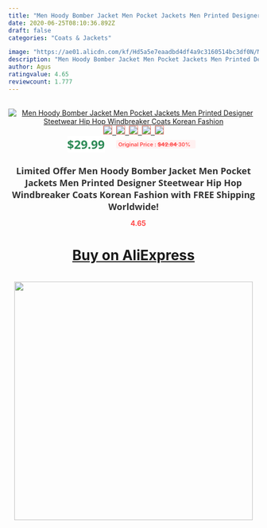 ```yaml
---
title: "Men Hoody Bomber Jacket Men Pocket Jackets Men Printed Designer Steetwear Hip Hop Windbreaker Coats Korean Fashion"
date: 2020-06-25T08:10:36.892Z
draft: false
categories: "Coats & Jackets"

image: "https://ae01.alicdn.com/kf/Hd5a5e7eaadbd4df4a9c3160514bc3df0N/Men-Hoody-Bomber-Jacket-Men-Pocket-Jackets-Men-Printed-Designer-Steetwear-Hip-Hop-Windbreaker-Coats-Korean.png_220x220.png"
description: "Men Hoody Bomber Jacket Men Pocket Jackets Men Printed Designer Steetwear Hip Hop Windbreaker Coats Korean Fashion"
author: Agus
ratingvalue: 4.65
reviewcount: 1.777
---
```

<br>
<div style="text-align: center;">
<a href="https://s.click.aliexpress.com/e/_ALTA8l" target="_blank" rel="nofollow noopener noreferrer"><img alt="Men Hoody Bomber Jacket Men Pocket Jackets Men Printed Designer Steetwear Hip Hop Windbreaker Coats Korean Fashion" class="magnifier-image" src="https://ae01.alicdn.com/kf/Hd5a5e7eaadbd4df4a9c3160514bc3df0N/Men-Hoody-Bomber-Jacket-Men-Pocket-Jackets-Men-Printed-Designer-Steetwear-Hip-Hop-Windbreaker-Coats-Korean.png_220x220.png_640x640.jpg">
<br>
<img style="border:1px solid salmon" src="https://ae01.alicdn.com/kf/Hd5a5e7eaadbd4df4a9c3160514bc3df0N/Men-Hoody-Bomber-Jacket-Men-Pocket-Jackets-Men-Printed-Designer-Steetwear-Hip-Hop-Windbreaker-Coats-Korean.png_120x120.jpg">&nbsp;&nbsp;<img style="border:1px solid salmon" src="https://ae01.alicdn.com/kf/H447c95126149407f830d19162d62911eY/Men-Hoody-Bomber-Jacket-Men-Pocket-Jackets-Men-Printed-Designer-Steetwear-Hip-Hop-Windbreaker-Coats-Korean.jpg_120x120.jpg">&nbsp;&nbsp;<img style="border:1px solid salmon" src="https://ae01.alicdn.com/kf/H389d0d7c9b9d4ea8b608e874e747996dD/Men-Hoody-Bomber-Jacket-Men-Pocket-Jackets-Men-Printed-Designer-Steetwear-Hip-Hop-Windbreaker-Coats-Korean.jpg_120x120.jpg">&nbsp;&nbsp;<img style="border:1px solid salmon" src="https://ae01.alicdn.com/kf/H289396832c324901b24653c04626615dU/Men-Hoody-Bomber-Jacket-Men-Pocket-Jackets-Men-Printed-Designer-Steetwear-Hip-Hop-Windbreaker-Coats-Korean.jpg_120x120.jpg">&nbsp;&nbsp;<img style="border:1px solid salmon" src="https://ae01.alicdn.com/kf/H9b5936875a1d449b9e8b0f7005bd15baA/Men-Hoody-Bomber-Jacket-Men-Pocket-Jackets-Men-Printed-Designer-Steetwear-Hip-Hop-Windbreaker-Coats-Korean.jpg_120x120.jpg"></a></div><br0>
<div style="text-align: center;"><span style="background-color: white; border: 0px; box-sizing: border-box; color: seagreen; display: inline-block; font-family: &quot;open sans&quot; , &quot;arial&quot; , &quot;helvetica&quot; , sans-serif , &quot;heiti&quot;; font-size: 24px; font-stretch: inherit; font-weight: 700; line-height: inherit; margin: 0px 10px 0px 0px; padding: 0px; vertical-align: middle;">$29.99 </span>
<span style="background: rgb(255 , 241 , 241); border-radius: 3px; border: 0px; box-sizing: border-box; color: #ff4747; display: inline-block; font-family: inherit; font-size: 12px; font-stretch: inherit; font-style: inherit; font-variant: inherit; font-weight: 600; line-height: inherit; margin: 0px; padding: 2px 5px; transform: scale(0.9); vertical-align: middle;">Original Price : <b style="text-decoration: line-through;">$42.84 </b> 30%&nbsp;&nbsp;</span></div>
<h1 style="color: #333333; display: inline-block; font-family: &quot;open sans&quot; , &quot;arial&quot; , &quot;helvetica&quot; , sans-serif , &quot;heiti&quot;; font-size: 18px; font-stretch: inherit; font-weight: 700; text-align: center;">Limited Offer Men Hoody Bomber Jacket Men Pocket Jackets Men Printed Designer Steetwear Hip Hop Windbreaker Coats Korean Fashion with FREE Shipping Worldwide!</h1>
<div style="color: #ff4747; text-align: center;">
<img src="https://4.bp.blogspot.com/-M0ZcTcb-5uY/XleCXlxnR4I/AAAAAAAAAEc/OrjgMkXV1oMQFaCRZj5HQwOCBcu3w1FegCPcBGAYYCw/s1600/star.png" style="height: 15px;">&nbsp;<b>4.65</b></div>
<div class="button_cont" align="center"><a class="buynow_a" href="https://s.click.aliexpress.com/e/_ALTA8l" target="_blank" rel="nofollow noopener noreferrer"><H1>Buy on AliExpress</H1></a></div><br>
<div class="separator" style="clear: both; text-align: center;">
<img src="https://lh3.googleusercontent.com/-pTy5HemUv9M/XlePHvY0dAI/AAAAAAAAAE4/0nX5iRUoIWY8eMW9Dpxeirr157OZliDIgCLcBGAsYHQ/s1600/badge.gif" width="480">
</div>

